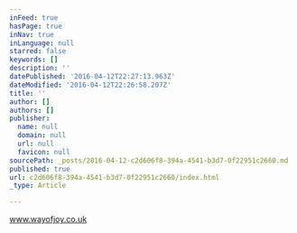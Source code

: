 ```yaml
---
inFeed: true
hasPage: true
inNav: true
inLanguage: null
starred: false
keywords: []
description: ''
datePublished: '2016-04-12T22:27:13.963Z'
dateModified: '2016-04-12T22:26:58.207Z'
title: ''
author: []
authors: []
publisher:
  name: null
  domain: null
  url: null
  favicon: null
sourcePath: _posts/2016-04-12-c2d606f8-394a-4541-b3d7-0f22951c2660.md
published: true
url: c2d606f8-394a-4541-b3d7-0f22951c2660/index.html
_type: Article

---
```

www.wayofjoy.co.uk